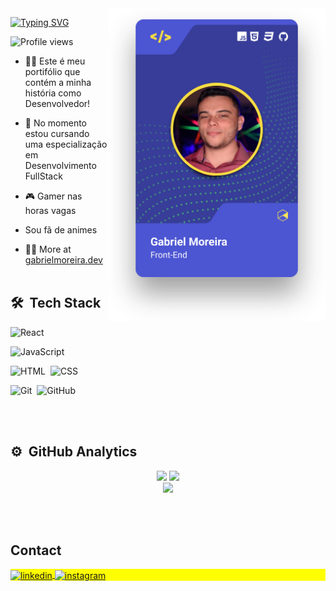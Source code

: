 <img align="right" height="500em" src="https://github.com/GabrielMoreiraB/card-gabrielgbm-readme/blob/main/card.svg "/>

[![Typing SVG](https://readme-typing-svg.demolab.com?font=Fira+Code&pause=1000&color=122A99&width=435&lines=Salve+Dev%2C+sou+o+Gabriel+Moreira!+;Seja+bem+vindo+ao+meu+GitHub+%F0%9F%98%8E)](https://git.io/typing-svg)

<p align="left"> <img src="https://komarev.com/ghpvc/?username=gabrielmoreirab&color=yellow" alt="Profile views" /> </p>

- 👩‍💻 Este é meu portifólio que contém a minha história como Desenvolvedor!
- 📘 No momento estou cursando uma especialização em Desenvolvimento FullStack 
- 🎮 Gamer nas horas vagas 
- Sou fã de animes 

- 👨‍💻 More at [gabrielmoreira.dev](https://www.linkedin.com/in/gabriel-moreira-b2189416b/)
<br><br>

## 🛠 &nbsp;Tech Stack

![React](https://img.shields.io/badge/-React-05122A?style=flat&logo=react)&nbsp;
<!--
![Node.js](https://img.shields.io/badge/-Node.js-05122A?style=flat&logo=node.js)&nbsp;
-->
![JavaScript](https://img.shields.io/badge/-JavaScript-05122A?style=flat&logo=javascript)&nbsp;

![HTML](https://img.shields.io/badge/-HTML-05122A?style=flat&logo=HTML5)&nbsp;
![CSS](https://img.shields.io/badge/-CSS-05122A?style=flat&logo=CSS3&logoColor=1572B6)&nbsp;

![Git](https://img.shields.io/badge/-Git-05122A?style=flat&logo=git)&nbsp;
![GitHub](https://img.shields.io/badge/-GitHub-05122A?style=flat&logo=github)&nbsp;

<br><br>

## ⚙️ &nbsp;GitHub Analytics

<div align="center">
  <img height="180em" src="https://github-readme-stats.vercel.app/api?username=gabrielmoreirab&show_icons=true&theme=dracula&include_all_commits=true&count_private=true"/>
  <img height="180em" src="https://github-readme-stats.vercel.app/api/top-langs/?username=gabrielmoreirab&layout=compact&langs_count=7&theme=dracula"/>
</div>

<div align='center'>
<img src="https://github-readme-streak-stats.herokuapp.com/?user=gabrielmoreirab&stroke=2ea043&background=171717&ring=3382ed&fire=3382ed&currStreakNum=0bd967&currStreakLabel=3382ed&sideNums=0bd967&sideLabels=3382ed&dates=0bd967&hide_border=true" /></a>
</div>


<br><br>

## Contact

<p align="left" style="background:yellow">
<a href="https://www.linkedin.com/in/gabriel-moreira-b2189416b/" target="_blank">
  <img align="center" src="https://img.shields.io/badge/-gabrielmoreirab-05122A?style=flat&logo=linkedin" alt="linkedin"/>
</a>
<a href="https://www.instagram.com/gabrielmbarbosa/" target="_blank">
 <img align="center" src="https://img.shields.io/badge/-gabrielmoreirab-05122A?style=flat&logo=instagram" alt="instagram"/>
</a>
</p>

